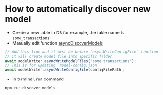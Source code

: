 # How to automatically discover new model
- Create a new table in DB for example, the table name is `some_transactions`
- Manually edit function [asyncDiscoverModels]('./index.js')
```js
// Add this line and it must be before `asyncWriteConfigFile` function
// it will create model file into specific folder
await modelWriter.asyncWriteModelFiles('some_transactions');
// This is for updating `model-config.json`
await modelWriter.asyncWriteConfigFile(configFilePath);
```
- In terminal, run command
```sh
npm run discover-models
```
